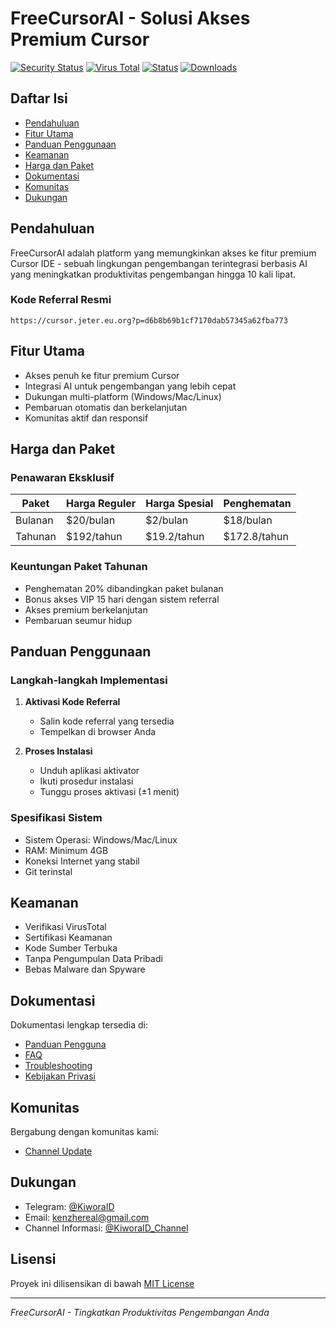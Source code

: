# FreeCursorAI - Solusi Akses Premium Cursor

[![Security Status](https://img.shields.io/badge/security-verified-brightgreen)](https://github.com/FreeCursorAI/security)
[![Virus Total](https://img.shields.io/badge/VirusTotal-Clean-success)](https://www.virustotal.com/)
[![Status](https://img.shields.io/badge/status-active-success.svg)]()
[![Downloads](https://img.shields.io/badge/downloads-1k%2B-blue)]()

## Daftar Isi
- [Pendahuluan](#pendahuluan)
- [Fitur Utama](#fitur-utama)
- [Panduan Penggunaan](#panduan-penggunaan)
- [Keamanan](#keamanan)
- [Harga dan Paket](#harga-dan-paket)
- [Dokumentasi](#dokumentasi)
- [Komunitas](#komunitas)
- [Dukungan](#dukungan)

## Pendahuluan
FreeCursorAI adalah platform yang memungkinkan akses ke fitur premium Cursor IDE - sebuah lingkungan pengembangan terintegrasi berbasis AI yang meningkatkan produktivitas pengembangan hingga 10 kali lipat.

### Kode Referral Resmi
```
https://cursor.jeter.eu.org?p=d6b8b69b1cf7170dab57345a62fba773
```

## Fitur Utama
- Akses penuh ke fitur premium Cursor
- Integrasi AI untuk pengembangan yang lebih cepat
- Dukungan multi-platform (Windows/Mac/Linux)
- Pembaruan otomatis dan berkelanjutan
- Komunitas aktif dan responsif

## Harga dan Paket

### Penawaran Eksklusif
| Paket | Harga Reguler | Harga Spesial | Penghematan |
|-------|--------------|----------------|-------------|
| Bulanan | $20/bulan | $2/bulan | $18/bulan |
| Tahunan | $192/tahun | $19.2/tahun | $172.8/tahun |

### Keuntungan Paket Tahunan
- Penghematan 20% dibandingkan paket bulanan
- Bonus akses VIP 15 hari dengan sistem referral
- Akses premium berkelanjutan
- Pembaruan seumur hidup

## Panduan Penggunaan

### Langkah-langkah Implementasi
1. **Aktivasi Kode Referral**
   - Salin kode referral yang tersedia
   - Tempelkan di browser Anda

2. **Proses Instalasi**
   - Unduh aplikasi aktivator
   - Ikuti prosedur instalasi
   - Tunggu proses aktivasi (±1 menit)

### Spesifikasi Sistem
- Sistem Operasi: Windows/Mac/Linux
- RAM: Minimum 4GB
- Koneksi Internet yang stabil
- Git terinstal

## Keamanan
- Verifikasi VirusTotal
- Sertifikasi Keamanan
- Kode Sumber Terbuka
- Tanpa Pengumpulan Data Pribadi
- Bebas Malware dan Spyware

## Dokumentasi
Dokumentasi lengkap tersedia di:
- [Panduan Pengguna](docs/user-guide.md)
- [FAQ](docs/faq.md)
- [Troubleshooting](docs/troubleshooting.md)
- [Kebijakan Privasi](docs/privacy-policy.md)

## Komunitas
Bergabung dengan komunitas kami:
- [Channel Update](https://t.me/KiworaID_Channel)

## Dukungan
- Telegram: [@KiworaID](https://t.me/KiworaID)
- Email: kenzhereal@gmail.com
- Channel Informasi: [@KiworaID_Channel](https://t.me/KiworaID_Channel)

## Lisensi
Proyek ini dilisensikan di bawah [MIT License](LICENSE)

---
*FreeCursorAI - Tingkatkan Produktivitas Pengembangan Anda*